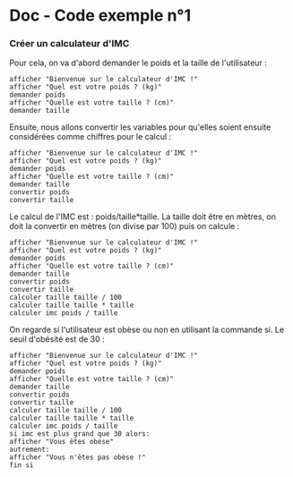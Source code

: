 # Doc - Code exemple n°1

### Créer un calculateur d'IMC

Pour cela, on va d'abord demander le poids et la taille de l'utilisateur :&#x20;

```
afficher "Bienvenue sur le calculateur d'IMC !"
afficher "Quel est votre poids ? (kg)"
demander poids
afficher "Quelle est votre taille ? (cm)"
demander taille
```

Ensuite, nous allons convertir les variables pour qu'elles soient ensuite considérées comme chiffres pour le calcul :&#x20;

```
afficher "Bienvenue sur le calculateur d'IMC !"
afficher "Quel est votre poids ? (kg)"
demander poids
afficher "Quelle est votre taille ? (cm)"
demander taille
convertir poids
convertir taille
```

Le calcul de l'IMC est : poids/taille\*taille. La taille doit être en mètres, on doit la convertir en mètres (on divise par 100) puis on calcule :

```
afficher "Bienvenue sur le calculateur d'IMC !"
afficher "Quel est votre poids ? (kg)"
demander poids
afficher "Quelle est votre taille ? (cm)"
demander taille
convertir poids
convertir taille
calculer taille taille / 100
calculer taille taille * taille
calculer imc poids / taille
```

On regarde si l'utilisateur est obèse ou non en utilisant la commande si. Le seuil d'obésité est de 30 :&#x20;

```
afficher "Bienvenue sur le calculateur d'IMC !"
afficher "Quel est votre poids ? (kg)"
demander poids
afficher "Quelle est votre taille ? (cm)"
demander taille
convertir poids
convertir taille
calculer taille taille / 100
calculer taille taille * taille
calculer imc poids / taille
si imc est plus grand que 30 alors:
afficher "Vous êtes obèse"
autrement:
afficher "Vous n'êtes pas obèse !"
fin si
```
